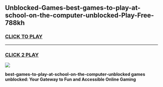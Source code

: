 
## Unblocked-Games-best-games-to-play-at-school-on-the-computer-unblocked-Play-Free-788kh
<h3>
<a href="https://premium76.site?title=best-games-to-play-at-school-on-the-computer-unblocked&ref=09A">CLICK TO PLAY</a></h3>
<hr>

<h3>
<a href="https://premium76.site?title=best-games-to-play-at-school-on-the-computer-unblocked&ref=09A">CLICK 2 PLAY</a>
  
</h3>

<a href="https://premium76.site?title=best-games-to-play-at-school-on-the-computer-unblocked&ref=09A"><img src="https://clearcache.store/games.png"></a>


**best-games-to-play-at-school-on-the-computer-unblocked games unblocked: Your Gateway to Fun and Accessible Online Gaming**
